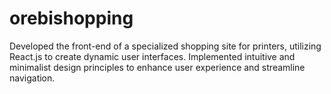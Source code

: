 # orebishopping
Developed the front-end of a specialized shopping site for printers, utilizing React.js to create dynamic user interfaces. Implemented intuitive and minimalist design principles to enhance user experience and streamline navigation. 
